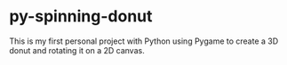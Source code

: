 # py-spinning-donut
This is my first personal project with Python using Pygame to create a 3D donut and rotating it on a 2D canvas.
